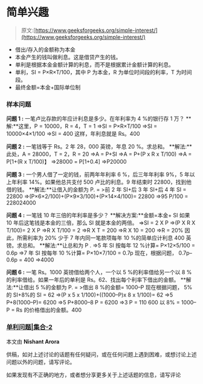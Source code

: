 # 简单兴趣

> 原文:[https://www.geeksforgeeks.org/simple-interest/](https://www.geeksforgeeks.org/simple-interest/)

*   借出/存入的金额称为本金
*   本金产生的钱叫做利息。这是借贷产生的钱。
*   单利是根据本金金额计算的利息，而不是根据累计金额计算的利息。
*   单利，SI = P×R×T/100，其中 P 为本金，R 为单位时间段的利率，T 为时间段。
*   最终金额=本金+国际单位制

### 样本问题

**问题 1 :** 一笔卢比存款的年应计利息是多少。在年利率为 4 %的银行存 1 万？
**解:**这里，P = 10000，R = 4，T = 1
=>SI = P×R×T/100
=>SI = 10000×4×1/100
=>SI = 400
这样，年利息就是 Rs。400

**问题 2 :** 一笔钱等于 Rs。2 年 28，000 英镑，年息 20 %。求总和。
**解法:**此处，A = 28000，T = 2，R = 20
=>A = P+SI
=>A = P+(P x R x T/100)
=>A = P[1+(R x T/100)】
=>28000 = P[1+0.4]
=>P20000

**问题 3 :** 一个男人借了一定的钱，前两年年利率 6 %，后三年年利率 9%，5 年以上年利率 14%。如果他总共支付 500 卢比的利息。9 年结束时 22800，找到他借的钱。
**解法:**让借入的金额为 P.
= >前 2 年 SI+后 3 年 SI+后 4 年 SI = 22800
=>(P×6×2/100)+(P×9×3/100)+(P×14×4/100)= 22800
=>95 P/100 = 228024000

**问题 4 :** 一笔钱 10 年三倍的年利率是多少？
**解决方案:**金额=本金+ SI
如果 10 年后这笔钱是本金的三倍，那么 SI 就是本金的两倍。
=>SI = 2 X P
=>(P X R X T/100)= 2 X P
=>R X T/100 = 2
=>R X T = 200
=>R X 10 = 200
=>R = 20%
因此，所需利率为 20%
少于 7 年内同一笔款项每年 10 %的简单应计利息 400 英镑。求总和。
**解法:**让总和为 P .
=>5 年 SI 按每年 12 %计算= P×12×5/100 = 0.6p
=>7 年 SI 按每年 10 %计算= P×10×7/100 = 0.7p
现在，根据问题，
0.7p–0.6p = 400
=>4000

**问题 6 :** 一笔 Rs。1000 英镑借给两个人，一个以 5 %的利率借给另一个以 8 %的利率借给。如果一年后的单利是 Rs。62、找出每个利率下借出的金额。
**解法:**让借出 5 %的金额为 P.
= >借出 8 %的金额= 1000–P
现在根据问题，
5%的 SI+8%的 SI = 62
=>(P x 5 x 1/100)+((1000–P)x 8 x 1/100)= 62
=>5 P+8(1000–P)= 6200
=>5 P+8000–8 P = 6200
=>3 P = 110 600
以 8% = 1000–P = Rs 的价格借出的金额。400

### [单利问题|集合-2](https://www.geeksforgeeks.org/simple-interest-set-2/)

本文由 **Nishant Arora**

供稿，如对上述讨论的话题有任何疑问，或在任何问题上遇到困难，或想讨论上述问题以外的问题，请写评论。

如果发现有不正确的地方，或者想分享更多关于上述话题的信息，请写评论